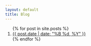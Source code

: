 ```yaml
---
layout: default
title: Blog
---
```


<ol>
{% for post in site.posts %}
    <li>
        <a href="{{ post.url }}">{{ post.date | date: "%B %d, %Y" }}</a>
    </li>
{% endfor %}
</ol>
